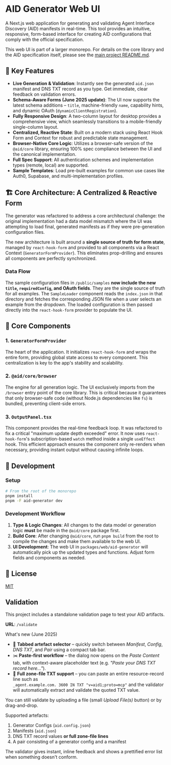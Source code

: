 # AID Generator Web UI

A Next.js web application for generating and validating Agent Interface Discovery (AID) manifests in real-time. This tool provides an intuitive, responsive, form-based interface for creating AID configurations that comply with the official specification.

This web UI is part of a larger monorepo. For details on the core library and the AID specification itself, please see the [main project README.md](../../../README.md).

## 🎯 Key Features

-   **Live Generation & Validation**: Instantly see the generated `aid.json` manifest and DNS TXT record as you type. Get immediate, clear feedback on validation errors.
-   **Schema-Aware Forms (June 2025 update)**: The UI now supports the latest schema additions – `title`, machine-friendly `name`, capability hints, and dynamic OAuth (`dynamicClientRegistration`).
-   **Fully Responsive Design**: A two-column layout for desktop provides a comprehensive view, which seamlessly transitions to a mobile-friendly single-column layout.
-   **Centralized, Reactive State**: Built on a modern stack using React Hook Form and Context for robust and predictable state management.
-   **Browser-Native Core Logic**: Utilizes a browser-safe version of the `@aid/core` library, ensuring 100% spec compliance between the UI and the canonical implementation.
-   **Full Spec Support**: All authentication schemes and implementation types (remote, local) are supported.
-   **Sample Templates**: Load pre-built examples for common use cases like Auth0, Supabase, and multi-implementation profiles.

## 🏗️ Core Architecture: A Centralized & Reactive Form

The generator was refactored to address a core architectural challenge: the original implementation had a data model mismatch where the UI was attempting to load final, generated manifests as if they were pre-generation configuration files.

The new architecture is built around a **single source of truth for form state**, managed by `react-hook-form` and provided to all components via a React Context (`GeneratorFormProvider`). This eliminates prop-drilling and ensures all components are perfectly synchronized.

### Data Flow

The sample configuration files in `/public/samples` **now include the new `title`, `requiredConfig`, and OAuth fields**. They are the single source of truth for all examples. The `SampleLoader` component reads the `index.json` in that directory and fetches the corresponding JSON file when a user selects an example from the dropdown. The loaded configuration is then passed directly into the `react-hook-form` provider to populate the UI.

## 🔧 Core Components

### 1. `GeneratorFormProvider`
The heart of the application. It initializes `react-hook-form` and wraps the entire form, providing global state access to every component. This centralization is key to the app's stability and scalability.

### 2. `@aid/core/browser`
The engine for all generation logic. The UI exclusively imports from the `/browser` entry point of the core library. This is critical because it guarantees that only browser-safe code (without Node.js dependencies like `fs`) is bundled, preventing client-side errors.

### 3. `OutputPanel.tsx`
This component provides the real-time feedback loop. It was refactored to fix a critical "maximum update depth exceeded" error. It now uses `react-hook-form`'s subscription-based `watch` method inside a single `useEffect` hook. This efficient approach ensures the component only re-renders when necessary, providing instant output without causing infinite loops.

## 🚀 Development

### Setup

```bash
# From the root of the monorepo
pnpm install
pnpm -F aid-generator dev
```

### Development Workflow

1.  **Type & Logic Changes**: All changes to the data model or generation logic **must** be made in the `@aid/core` package first.
2.  **Build Core**: After changing `@aid/core`, run `pnpm build` from the root to compile the changes and make them available to the web UI.
3.  **UI Development**: The web UI in `packages/web/aid-generator` will automatically pick up the updated types and functions. Adjust form fields and components as needed.

## 📄 License

[MIT](../LICENSE)

## Validation

This project includes a standalone validation page to test your AID artifacts.

**URL**: `/validate`

What's new (June 2025)

*  📑 **Tabbed artefact selector** – quickly switch between *Manifest*, *Config*, *DNS TXT*, and *Pair* using a compact tab bar.
*  ✂️ **Paste-first workflow** – the dialog now opens on the *Paste Content* tab, with context-aware placeholder text (e.g. *"Paste your DNS TXT record here…"*).
*  📝 **Full zone-file TXT support** – you can paste an entire resource-record line such as  
   `_agent.example.com. 3600 IN TXT "v=aid1;proto=mcp"` and the validator will automatically extract and validate the quoted TXT value.

You can still validate by uploading a file (small *Upload File(s)* button) or by drag-and-drop.

Supported artefacts:

1. Generator Configs (`aid.config.json`)
2. Manifests (`aid.json`)
3. DNS TXT record values **or full zone-file lines**
4. A pair consisting of a generator config and a manifest

The validator gives instant, inline feedback and shows a prettified error list when something doesn't conform.
